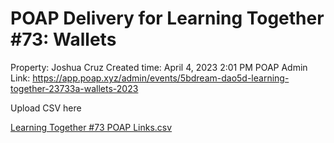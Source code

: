 # POAP Delivery for Learning Together #73: Wallets

Property: Joshua Cruz
Created time: April 4, 2023 2:01 PM
POAP Admin Link: https://app.poap.xyz/admin/events/5bdream-dao5d-learning-together-23733a-wallets-2023

Upload CSV here

[Learning Together #73 POAP Links.csv](POAP%20Delivery%20for%20Learning%20Together%20#73%20Wallets%20601526c57f264b2783b0fe33dfbcb9d6/Learning_Together_73_POAP_Links.csv)

[](POAP%20Delivery%20for%20Learning%20Together%20#73%20Wallets%20601526c57f264b2783b0fe33dfbcb9d6/Untitled%208bcf9cbabf474153aadc4cf4c520c293.csv)